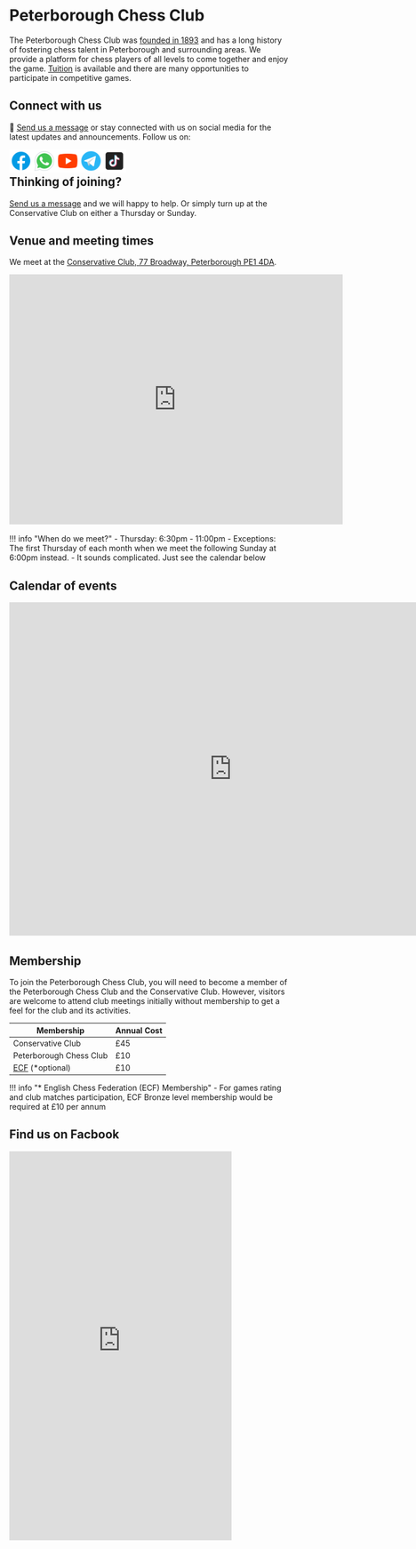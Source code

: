 # Peterborough Chess Club

<!-- ![Logo](img%5Cqueen_inside_peterb_cath.jpg) -->

The Peterborough Chess Club was [founded in 1893](history.md) and has a long history of fostering chess talent in Peterborough and surrounding areas. We provide a platform for chess players of all levels to come together and enjoy the game.  [Tuition](tutorials.md) is available and there are many opportunities to participate in competitive games.

## Connect with us

💬 [Send us a message](contactus.md) or stay connected with us on social media for the latest updates and announcements. Follow us on:

<a href="https://www.facebook.com/peterboroughchessclub/?locale=en_GB"><img align="left" src="./img/facebook.png" alt="Peterborough Chess Club | Facebook" width="42px"/></a>
<a href="https://www.facebook.com/peterboroughchessclub/?locale=en_GB"><img align="left" src="./img/whatsapp.png" alt="Peterborough Chess Club | WhatsApp" width="42px"/></a>
<a href="https://www.facebook.com/peterboroughchessclub/?locale=en_GB"><img align="left" src="./img/youtube.png" alt="Peterborough Chess Club | YouTube" width="42px"/></a>
<a href="https://www.facebook.com/peterboroughchessclub/?locale=en_GB"><img align="left" src="./img/telegram.png" alt="Peterborough Chess Club | Telegram" width="42px"/></a>
<a href="https://www.facebook.com/peterboroughchessclub/?locale=en_GB"><img align="left" src="./img/tiktok.png" alt="Peterborough Chess Club | TikTok" width="42px"/></a></br>



## Thinking of joining?

 [Send us a message](contactus.md) and we will happy to help. Or simply turn up at the Conservative Club on either a Thursday or Sunday. 

## Venue and meeting times

We meet at the [Conservative Club, 77 Broadway, Peterborough PE1 4DA](https://www.google.com/maps/dir//Peterborough+Conservative+Club+77+Broadway+Peterborough+PE1+4DA/@52.5789573,-0.2387154,14z/data=!4m8!4m7!1m0!1m5!1m1!1s0x4877f0feb007c765:0xe16bbfc4b2403fcb!2m2!1d-0.2387154!2d52.5789573?entry=ttu). 

<iframe src="https://www.google.com/maps/embed?pb=!1m14!1m8!1m3!1d9697.912639800543!2d-0.2386289!3d52.5790477!3m2!1i1024!2i768!4f13.1!3m3!1m2!1s0x4877f0feb007c765%3A0xe16bbfc4b2403fcb!2sPeterborough%20Conservative%20Club!5e0!3m2!1sen!2suk!4v1691189383262!5m2!1sen!2suk" width="600" height="450" style="border:0;" allowfullscreen="" loading="lazy" referrerpolicy="no-referrer-when-downgrade"></iframe>


!!! info "When do we meet?"
    - Thursday: 6:30pm - 11:00pm
    - Exceptions: The first Thursday of each month when we meet the following Sunday at 6:00pm instead.
    - It sounds complicated. Just see the calendar below


## Calendar of events

<iframe src="https://calendar.google.com/calendar/embed?src=chessclubpeterborough%40gmail.com&ctz=Europe%2FLondon" style="border: 0" width="800" height="600" frameborder="0" scrolling="no"></iframe>

## Membership

To join the Peterborough Chess Club, you will need to become a member of the Peterborough Chess Club and the Conservative Club. However, visitors are welcome to attend club meetings initially without membership to get a feel for the club and its activities.

| **Membership**  | **Annual Cost** |
|-----------|------------------|
| Conservative Club |  £45   |
| Peterborough Chess Club |  £10  |
| [ECF](https://www.englishchess.org.uk/) (*optional) | £10  |

!!! info "* English Chess Federation (ECF) Membership"
    - For games rating and club matches participation, ECF Bronze level membership would be required at £10 per annum 



## Find us on Facbook

<iframe src="https://www.facebook.com/plugins/page.php?href=https%3A%2F%2Fwww.facebook.com%2Fpeterboroughchessclub%2F%3Flocale%3Den_GB&tabs=timeline&width=400&height=700&small_header=true&adapt_container_width=true&hide_cover=false&show_facepile=true&appId" width="400" height="700" style="border:none;overflow:hidden" scrolling="no" frameborder="0" allowfullscreen="true" allow="autoplay; clipboard-write; encrypted-media; picture-in-picture; web-share"></iframe>



